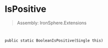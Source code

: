 ﻿

# IsPositive

> Assembly: IronSphere.Extensions



```


public static BooleanIsPositive(Single this)
```